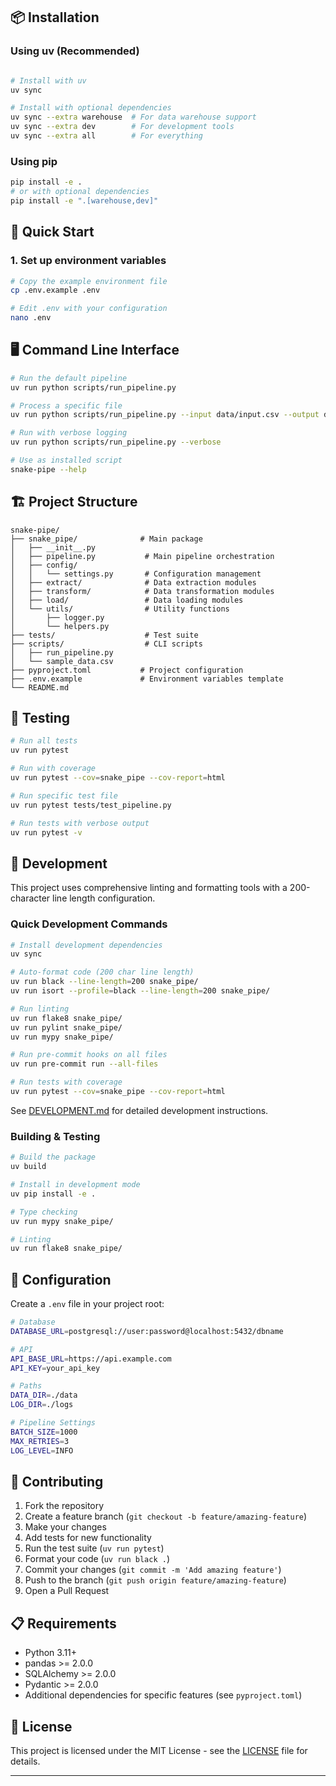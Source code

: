 ## 📦 Installation

### Using uv (Recommended)

```bash

# Install with uv
uv sync

# Install with optional dependencies
uv sync --extra warehouse  # For data warehouse support
uv sync --extra dev        # For development tools
uv sync --extra all        # For everything
```

### Using pip

```bash
pip install -e .
# or with optional dependencies
pip install -e ".[warehouse,dev]"
```

## 🚀 Quick Start

### 1. Set up environment variables

```bash
# Copy the example environment file
cp .env.example .env

# Edit .env with your configuration
nano .env
```




## 🖥️ Command Line Interface

```bash
# Run the default pipeline
uv run python scripts/run_pipeline.py

# Process a specific file
uv run python scripts/run_pipeline.py --input data/input.csv --output data/output.csv

# Run with verbose logging
uv run python scripts/run_pipeline.py --verbose

# Use as installed script
snake-pipe --help
```

## 🏗️ Project Structure

```text
snake-pipe/
├── snake_pipe/              # Main package
│   ├── __init__.py
│   ├── pipeline.py           # Main pipeline orchestration
│   ├── config/
│   │   └── settings.py       # Configuration management
│   ├── extract/              # Data extraction modules
│   ├── transform/            # Data transformation modules
│   ├── load/                 # Data loading modules
│   └── utils/                # Utility functions
│       ├── logger.py
│       └── helpers.py
├── tests/                    # Test suite
├── scripts/                  # CLI scripts
│   ├── run_pipeline.py
│   └── sample_data.csv
├── pyproject.toml           # Project configuration
├── .env.example             # Environment variables template
└── README.md
```

## 🧪 Testing

```bash
# Run all tests
uv run pytest

# Run with coverage
uv run pytest --cov=snake_pipe --cov-report=html

# Run specific test file
uv run pytest tests/test_pipeline.py

# Run tests with verbose output
uv run pytest -v
```



## 🔧 Development

This project uses comprehensive linting and formatting tools with a 200-character line length configuration.

### Quick Development Commands

```bash
# Install development dependencies
uv sync

# Auto-format code (200 char line length)
uv run black --line-length=200 snake_pipe/
uv run isort --profile=black --line-length=200 snake_pipe/

# Run linting
uv run flake8 snake_pipe/
uv run pylint snake_pipe/
uv run mypy snake_pipe/

# Run pre-commit hooks on all files
uv run pre-commit run --all-files

# Run tests with coverage
uv run pytest --cov=snake_pipe --cov-report=html
```

See [DEVELOPMENT.md](DEVELOPMENT.md) for detailed development instructions.

### Building & Testing

```bash
# Build the package
uv build

# Install in development mode
uv pip install -e .

# Type checking
uv run mypy snake_pipe/

# Linting
uv run flake8 snake_pipe/
```

## 📝 Configuration

Create a `.env` file in your project root:

```bash
# Database
DATABASE_URL=postgresql://user:password@localhost:5432/dbname

# API
API_BASE_URL=https://api.example.com
API_KEY=your_api_key

# Paths
DATA_DIR=./data
LOG_DIR=./logs

# Pipeline Settings
BATCH_SIZE=1000
MAX_RETRIES=3
LOG_LEVEL=INFO
```

## 🤝 Contributing

1. Fork the repository
1. Create a feature branch (`git checkout -b feature/amazing-feature`)
1. Make your changes
1. Add tests for new functionality
1. Run the test suite (`uv run pytest`)
1. Format your code (`uv run black .`)
1. Commit your changes (`git commit -m 'Add amazing feature'`)
1. Push to the branch (`git push origin feature/amazing-feature`)
1. Open a Pull Request

## 📋 Requirements

- Python 3.11+
- pandas >= 2.0.0
- SQLAlchemy >= 2.0.0
- Pydantic >= 2.0.0
- Additional dependencies for specific features (see `pyproject.toml`)

## 📄 License

This project is licensed under the MIT License - see the [LICENSE](LICENSE) file for details.

______________________________________________________________________